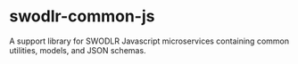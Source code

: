 # swodlr-common-js

A support library for SWODLR Javascript microservices containing common
utilities, models, and JSON schemas.
